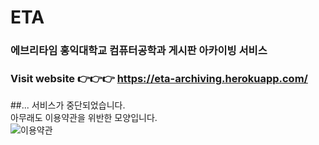 # ETA
### 에브리타임 홍익대학교 컴퓨터공학과 게시판 아카이빙 서비스
### Visit website 👉👉👉 https://eta-archiving.herokuapp.com/

##... 서비스가 중단되었습니다.
<br>
아무래도 이용약관을 위반한 모양입니다.
<br>
![이용약관](https://github.com/wonAdam/ETA-Website/blob/main/20200921135535.png?raw=true)
